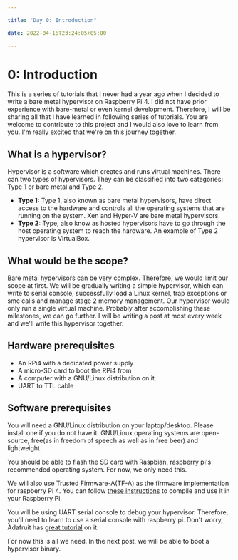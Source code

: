 ```yaml
---

title: "Day 0: Introduction"

date: 2022-04-16T23:24:05+05:00

---
```

# 0: Introduction
This is a series of tutorials that I never had a year ago when I decided to write a bare metal hypervisor on Raspberry Pi 4. I did not have prior experience with bare-metal or even kernel development. Therefore, I will be sharing all that I have learned in following series of tutorials. You are welcome to contribute to this project and I would also love to learn from you. I'm really excited that we're on this journey together.

## What is a hypervisor?

Hypervisor is a software which creates and runs virtual machines. There can two types of hypervisors. They can be classified into two categories: Type 1 or bare metal and Type 2. 

 - **Type 1:** Type 1, also known as bare metal hypervisors, have direct access to the hardware and controls all the operating systems that are running on the system.  Xen and Hyper-V are bare metal hypervisors.
 - **Type 2:** Type, also know as hosted hypervisors have to go through the host operating system to reach the hardware. An example of Type 2 hypervisor is VirtualBox.
 
 ## What would be the scope?
 Bare metal hypervisors can be very complex. Therefore, we would limit our scope at first. We will be gradually writing a simple hypervisor, which can write to serial console, successfully load a Linux kernel, trap exceptions or smc calls and manage stage 2 memory management. Our hypervisor would only run a single virtual machine. Probably after accomplishing these milestones, we can go further. I will be writing a post at most every week and we'll write this hypervisor together.
## Hardware prerequisites
 - An RPi4 with a dedicated power supply
 - A micro-SD card to boot the RPi4 from
 - A computer with a GNU/Linux distribution on it.
 - UART to TTL cable
 
 ## Software prerequisites
You will need a GNU/Linux distribution on your laptop/desktop. Please install one if you do not have it. GNU/Linux operating systems are open-source, free(as in freedom of speech as well as in free beer) and lightweight.

You should be able to flash the SD card with Raspbian, raspberry pi's recommended operating system. For now, we only need this.  

We will also use Trusted Firmware-A(TF-A) as the firmware implementation for raspberry Pi 4. You can follow [these instructions](https://trustedfirmware-a.readthedocs.io/en/latest/plat/rpi4.html) to compile and use it in your Raspberry Pi. 

You will be using UART serial console to debug your hypervisor. Therefore, you'll need to learn to use a serial console with raspberry pi. Don't worry, Adafruit has [great tutorial](https://learn.adafruit.com/adafruits-raspberry-pi-lesson-5-using-a-console-cable/overview) on it.

For now this is all we need. In the next post, we will be able to boot a hypervisor binary.  
